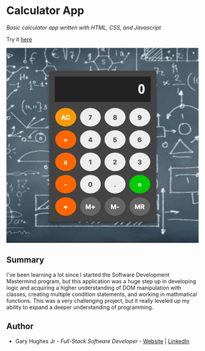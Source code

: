 # Calculator App

_Basic calculator app written with HTML, CSS, and Javascript_

Try it [here](https://nomoneyrecord.github.io/Calculator-App/)

![Image](./Images/calculator-pic.png)

## Summary

I've been learning a lot since I started the Software Development Mastermind program, but this application was a huge step up in developing logic and acquiring a higher understanding of DOM manipulation with classes, creating multiple condition statements, and working in mathmatical functions. This was a very challenging project, but it really leveled up my ability to expand a deeper understanding of programming. 

## Author

- Gary Hughes Jr - _Full-Stack Software Developer_ - [Website](https://garyleehughesjr.com) | [LinkedIn](https://www.linkedin.com/in/gary-hughes-jr-64925b229/)